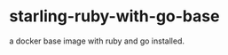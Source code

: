 starling-ruby-with-go-base
==========================

a docker base image with ruby and go installed.
